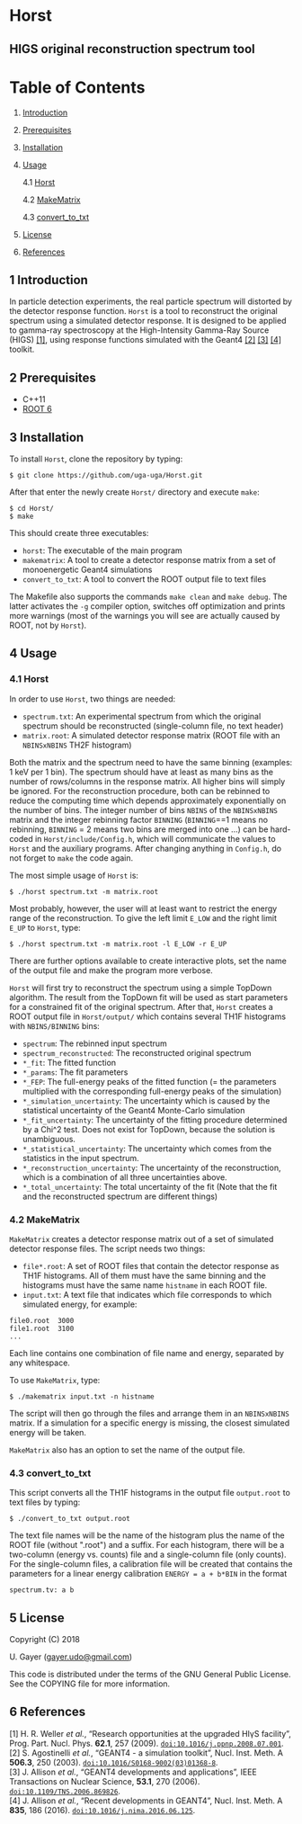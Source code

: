 # Horst
## HIGS original reconstruction spectrum tool

# Table of Contents

 1. [Introduction](#introduction)
 2. [Prerequisites](#prerequisites)
 3. [Installation](#installation)
 4. [Usage](#usage)

    4.1 [Horst](#usage_horst)

    4.2 [MakeMatrix](#usage_makematrix)

    4.3 [convert_to_txt](#usage_convert_to_txt)

 5. [License](#license)
 6. [References](#references)

## 1 Introduction <a name="introduction"></a>

In particle detection experiments, the real particle spectrum will distorted by the detector response function. `Horst` is a tool to reconstruct the original spectrum using a simulated detector response. It is designed to be applied to gamma-ray spectroscopy at the High-Intensity Gamma-Ray Source (HIGS) [[1]](#ref-higs), using response functions simulated with the Geant4 [[2]](#ref-g4_1) [[3]](#ref-g4_2) [[4]](#ref-g4_3) toolkit.

## 2 Prerequisites <a name="prerequisites"></a>

* C++11
* [ROOT 6](https://root.cern.ch/)

## 3 Installation <a name="installation"></a>

To install `Horst`, clone the repository by typing:

```
$ git clone https://github.com/uga-uga/Horst.git
```

After that enter the newly create `Horst/` directory and execute `make`:

```
$ cd Horst/
$ make
```

This should create three executables:

 * `horst`: The executable of the main program
 * `makematrix`: A tool to create a detector response matrix from a set of monoenergetic Geant4 simulations
 * `convert_to_txt`: A tool to convert the ROOT output file to text files

The Makefile also supports the commands `make clean` and `make debug`. The latter activates the `-g` compiler option, switches off optimization and prints more warnings (most of the warnings you will see are actually caused by ROOT, not by `Horst`).

## 4 Usage <a name="usage"></a>

### 4.1 Horst <a name="usage_horst"></a>

In order to use `Horst`, two things are needed:

 * `spectrum.txt`: An experimental spectrum from which the original spectrum should be reconstructed (single-column file, no text header)
 * `matrix.root`: A simulated detector response matrix (ROOT file with an `NBINSxNBINS` TH2F histogram)

Both the matrix and the spectrum need to have the same binning (examples: 1 keV per 1 bin). The spectrum should have at least as many bins as the number of rows/columns in the response matrix. All higher bins will simply be ignored.
For the reconstruction procedure, both can be rebinned to reduce the computing time which depends approximately exponentially on the number of bins.
The integer number of bins `NBINS` of the `NBINSxNBINS` matrix and the integer rebinning factor `BINNING` (`BINNING`==1 means no rebinning, `BINNING` = 2 means two bins are merged into one ...) can be hard-coded in `Horst/include/Config.h`, which will communicate the values to `Horst` and the auxiliary programs. After changing anything in `Config.h`, do not forget to `make` the code again.

The most simple usage of `Horst` is:

```
$ ./horst spectrum.txt -m matrix.root
```

Most probably, however, the user will at least want to restrict the energy range of the reconstruction. To give the left limit `E_LOW` and the right limit `E_UP` to `Horst`, type:

```
$ ./horst spectrum.txt -m matrix.root -l E_LOW -r E_UP
```

There are further options available to create interactive plots, set the name of the output file and make the program more verbose.

`Horst` will first try to reconstruct the spectrum using a simple TopDown algorithm. The result from the TopDown fit will be used as start parameters for a constrained fit of the original spectrum. After that, `Horst` creates a ROOT output file in `Horst/output/` which contains several TH1F histograms with `NBINS/BINNING` bins:

 * `spectrum`: The rebinned input spectrum
 * `spectrum_reconstructed`: The reconstructed original spectrum
 * `*_fit`: The fitted function
 * `*_params`: The fit parameters
 * `*_FEP`: The full-energy peaks of the fitted function (= the parameters multiplied with the corresponding full-energy peaks of the simulation)
 * `*_simulation_uncertainty`: The uncertainty which is caused by the statistical uncertainty of the Geant4 Monte-Carlo simulation
 * `*_fit_uncertainty`: The uncertainty of the fitting procedure determined by a Chi^2 test. Does not exist for TopDown, because the solution is unambiguous.
 * `*_statistical_uncertainty`: The uncertainty which comes from the statistics in the input spectrum.
 * `*_reconstruction_uncertainty`: The uncertainty of the reconstruction, which is a combination of all three uncertainties above.
 * `*_total_uncertainty`: The total uncertainty of the fit (Note that the fit and the reconstructed spectrum are different things)

### 4.2 MakeMatrix <a name="usage_makematrix"></a>

`MakeMatrix` creates a detector response matrix out of a set of simulated detector response files. The script needs two things:

 * `file*.root`: A set of ROOT files that contain the detector response as TH1F histograms. All of them must have the same binning and the histograms must have the same name `histname` in each ROOT file.
 * `input.txt`: A text file that indicates which file corresponds to which simulated energy, for example:

```
file0.root  3000
file1.root  3100
...
```

Each line contains one combination of file name and energy, separated by any whitespace.

To use `MakeMatrix`, type:

```
$ ./makematrix input.txt -n histname
```

The script will then go through the files and arrange them in an `NBINSxNBINS` matrix. If a simulation for a specific energy is missing, the closest simulated energy will be taken.

`MakeMatrix` also has an option to set the name of the output file.

### 4.3 convert_to_txt <a name="usage_convert_to_txt"></a>

This script converts all the TH1F histograms in the output file `output.root` to text files by typing:

```
$ ./convert_to_txt output.root
```

The text file names will be the name of the histogram plus the name of the ROOT file (without ".root") and a suffix. For each histogram, there will be a two-column (energy vs. counts) file and a single-column file (only counts). For the single-column files, a calibration file will be created that contains the parameters for a linear energy calibration `ENERGY = a + b*BIN` in the format

```
spectrum.tv: a b

```

## 5 License <a name="license"></a>

Copyright (C) 2018

U. Gayer (gayer.udo@gmail.com)

This code is distributed under the terms of the GNU General Public License. See the COPYING file for more information.

## 6 References <a name="references"></a>
<a name="ref-higs">[1]</a> H. R. Weller *et al.*, “Research opportunities at the upgraded HIγS facility”, Prog. Part. Nucl. Phys. **62.1**, 257 (2009). [`doi:10.1016/j.ppnp.2008.07.001`](https://doi.org/10.1016/j.ppnp.2008.07.001).
<a name="ref-g4_1">[2]</a> S. Agostinelli *et al.*, “GEANT4 - a simulation toolkit”, Nucl. Inst. Meth. A **506.3**, 250 (2003). [`doi:10.1016/S0168-9002(03)01368-8`](https://doi.org/10.1016/S0168-9002(03)01368-8).  
<a name="ref-g4_2">[3]</a> J. Allison *et al.*, “GEANT4 developments and applications”, IEEE Transactions on Nuclear Science, **53.1**, 270 (2006). [`doi:10.1109/TNS.2006.869826`](https://doi.org/10.1109/TNS.2006.869826).  
<a name="ref-g4_3">[4]</a> J. Allison *et al.*, “Recent developments in GEANT4”, Nucl. Inst. Meth. A **835**, 186 (2016). [`doi:10.1016/j.nima.2016.06.125`](https://doi.org/10.1016/j.nima.2016.06.125).  


